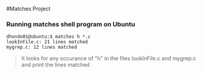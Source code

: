 #Matches Project

### Running matches shell program on Ubuntu
```
dhondo01@ubuntu:$ matches h *.c
lookInFile.c: 21 lines matched
mygrep.c: 12 lines matched
```
> It looks for any occurance of "h" in the files lookInFile.c and mygrep.c
> and print the lines matched
